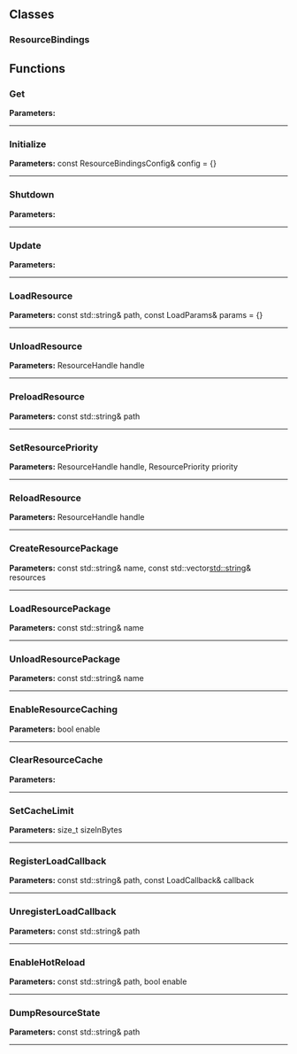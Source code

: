 
## Classes

### ResourceBindings




## Functions

### Get



**Parameters:** 

---

### Initialize



**Parameters:** const ResourceBindingsConfig& config = {}

---

### Shutdown



**Parameters:** 

---

### Update



**Parameters:** 

---

### LoadResource



**Parameters:** const std::string& path, const LoadParams& params = {}

---

### UnloadResource



**Parameters:** ResourceHandle handle

---

### PreloadResource



**Parameters:** const std::string& path

---

### SetResourcePriority



**Parameters:** ResourceHandle handle, ResourcePriority priority

---

### ReloadResource



**Parameters:** ResourceHandle handle

---

### CreateResourcePackage



**Parameters:** const std::string& name, const std::vector<std::string>& resources

---

### LoadResourcePackage



**Parameters:** const std::string& name

---

### UnloadResourcePackage



**Parameters:** const std::string& name

---

### EnableResourceCaching



**Parameters:** bool enable

---

### ClearResourceCache



**Parameters:** 

---

### SetCacheLimit



**Parameters:** size_t sizeInBytes

---

### RegisterLoadCallback



**Parameters:** const std::string& path, const LoadCallback& callback

---

### UnregisterLoadCallback



**Parameters:** const std::string& path

---

### EnableHotReload



**Parameters:** const std::string& path, bool enable

---

### DumpResourceState



**Parameters:** const std::string& path

---
